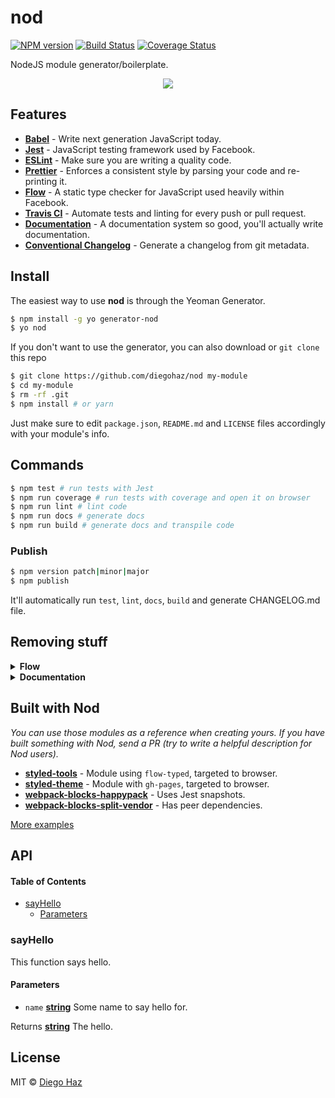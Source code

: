 # nod

[![NPM version](https://img.shields.io/npm/v/generator-nod.svg?style=flat-square)](https://npmjs.org/package/generator-nod)
[![Build Status](https://img.shields.io/travis/diegohaz/nod/master.svg?style=flat-square)](https://travis-ci.org/diegohaz/nod) [![Coverage Status](https://img.shields.io/codecov/c/github/diegohaz/nod/master.svg?style=flat-square)](https://codecov.io/gh/diegohaz/nod/branch/master)

NodeJS module generator/boilerplate.

<p align="center"><img src="https://cloud.githubusercontent.com/assets/3068563/21958520/77e4f45e-da97-11e6-9685-fe380a9cce3d.gif"></p>

## Features

-   [**Babel**](https://babeljs.io/) - Write next generation JavaScript today.
-   [**Jest**](https://facebook.github.io/jest) - JavaScript testing framework used by Facebook.
-   [**ESLint**](http://eslint.org/) - Make sure you are writing a quality code.
-   [**Prettier**](https://prettier.io/) - Enforces a consistent style by parsing your code and re-printing it.
-   [**Flow**](https://flowtype.org/) - A static type checker for JavaScript used heavily within Facebook.
-   [**Travis CI**](https://travis-ci.org) - Automate tests and linting for every push or pull request.
-   [**Documentation**](http://documentation.js.org/) - A documentation system so good, you'll actually write documentation.
-   [**Conventional Changelog**](https://github.com/conventional-changelog/conventional-changelog) - Generate a changelog from git metadata.

## Install

The easiest way to use **nod** is through the Yeoman Generator.

```sh
$ npm install -g yo generator-nod
$ yo nod
```

If you don't want to use the generator, you can also download or `git clone` this repo

```sh
$ git clone https://github.com/diegohaz/nod my-module
$ cd my-module
$ rm -rf .git
$ npm install # or yarn
```

Just make sure to edit `package.json`, `README.md` and `LICENSE` files accordingly with your module's info.

## Commands

```sh
$ npm test # run tests with Jest
$ npm run coverage # run tests with coverage and open it on browser
$ npm run lint # lint code
$ npm run docs # generate docs
$ npm run build # generate docs and transpile code
```

### Publish

```sh
$ npm version patch|minor|major
$ npm publish
```

It'll automatically run `test`, `lint`, `docs`, `build` and generate CHANGELOG.md file.

## Removing stuff

<details><summary><strong>Flow</strong></summary>

1. Delete `.flowconfig` file.

2. Remove `flow` from `package.json`:

    ```diff
    "scripts": {
      "test": "jest",
    - "flow": "flow check",
      "clean": "rimraf dist",
    - "flowbuild": "flow-copy-source src dist",
    - "prebuild": "npm run docs && npm run clean && npm run flowbuild",
    + "prebuild": "npm run docs && npm run clean",
      "build": "babel src -d dist",
    },
    "devDependencies": {
      "@babel/preset-env": "^7.1.0",
    - "@babel/preset-flow": "^7.0.0",
      "eslint-config-prettier": "^3.0.1",
    - "eslint-plugin-flowtype": "^2.50.0",
    - "eslint-plugin-flowtype-errors": "^3.5.1",
      "eslint-plugin-prettier": "^2.6.2",
    - "flow-bin": "^0.81.0",
    - "flow-copy-source": "^2.0.2",
      "husky": "^1.0.0-rc.14"
    }
    ```

3. Remove `flow` from `.babelrc`:

    ```diff
    {
      "presets": [
        "@babel/preset-env",
    -   "@babel/preset-flow"
      ],
      "plugins": [
        "@babel/plugin-proposal-class-properties"
      ]
    }
    ```
    
4. Remove `flow` from `.eslintrc`:

    ```diff
    {
      "parser": "babel-eslint",
      "extends": [
        "airbnb-base",
    -   "plugin:flowtype/recommended",
        "plugin:prettier/recommended",
    -   "prettier/flowtype"
      ],
      "plugins": [
    -   "flowtype",
    -   "flowtype-errors"
      ],
      "env": {
        "jest": true
      },
      "rules": {
    -   "flowtype-errors/show-errors": "error"
      }
    }
    ```

5. Run `yarn`.

</details>

<details><summary><strong>Documentation</strong></summary>

1. Remove `documentation` from `package.json`:

    ```diff
    "scripts": {
      "test": "jest",
    - "docs": "documentation readme src --section=API",
    - "postdocs": "git add README.md",
      "clean": "rimraf dist",
    - "prebuild": "npm run docs && npm run clean",
    + "prebuild": "npm run clean",
      "build": "babel src -d dist",
    },
    "devDependencies": {
      "@babel/cli": "^7.1.0",
    - "documentation": "^8.0.0",
      "eslint": "^5.6.0",
    }
    ```

2. Run `yarn`.

</details>

## Built with Nod

_You can use those modules as a reference when creating yours. If you have built something with Nod, send a PR (try to write a helpful description for Nod users)._

-   [**styled-tools**](https://github.com/diegohaz/styled-tools) - Module using `flow-typed`, targeted to browser.
-   [**styled-theme**](https://github.com/diegohaz/styled-theme) - Module with `gh-pages`, targeted to browser.
-   [**webpack-blocks-happypack**](https://github.com/diegohaz/webpack-blocks-happypack) - Uses Jest snapshots.
-   [**webpack-blocks-split-vendor**](https://github.com/diegohaz/webpack-blocks-split-vendor) - Has peer dependencies.

[More examples](https://github.com/search?l=Markdown&q=generator-nod-2196F3&type=Code)

## API

<!-- Generated by documentation.js. Update this documentation by updating the source code. -->

#### Table of Contents

-   [sayHello](#sayhello)
    -   [Parameters](#parameters)

### sayHello

This function says hello.

#### Parameters

-   `name` **[string](https://developer.mozilla.org/docs/Web/JavaScript/Reference/Global_Objects/String)** Some name to say hello for.

Returns **[string](https://developer.mozilla.org/docs/Web/JavaScript/Reference/Global_Objects/String)** The hello.

## License

MIT © [Diego Haz](https://github.com/diegohaz)
